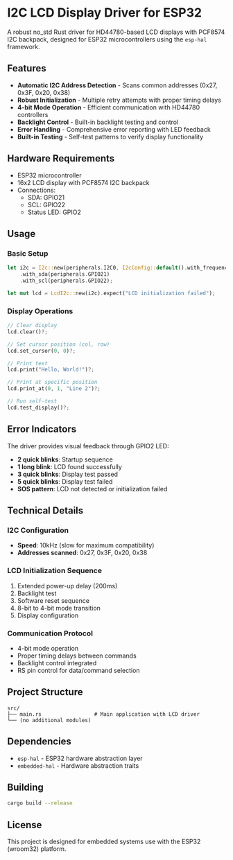 # I2C LCD Display Driver for ESP32

A robust no_std Rust driver for HD44780-based LCD displays with PCF8574 I2C backpack, designed for ESP32 microcontrollers using the `esp-hal` framework.

## Features

- **Automatic I2C Address Detection** - Scans common addresses (0x27, 0x3F, 0x20, 0x38)
- **Robust Initialization** - Multiple retry attempts with proper timing delays
- **4-bit Mode Operation** - Efficient communication with HD44780 controllers
- **Backlight Control** - Built-in backlight testing and control
- **Error Handling** - Comprehensive error reporting with LED feedback
- **Built-in Testing** - Self-test patterns to verify display functionality

## Hardware Requirements

- ESP32 microcontroller
- 16x2 LCD display with PCF8574 I2C backpack
- Connections:
  - SDA: GPIO21
  - SCL: GPIO22
  - Status LED: GPIO2

## Usage

### Basic Setup

```rust
let i2c = I2c::new(peripherals.I2C0, I2cConfig::default().with_frequency(Rate::from_khz(10)))
    .with_sda(peripherals.GPIO21)
    .with_scl(peripherals.GPIO22);

let mut lcd = LcdI2c::new(i2c).expect("LCD initialization failed");
```

### Display Operations

```rust
// Clear display
lcd.clear()?;

// Set cursor position (col, row)
lcd.set_cursor(0, 0)?;

// Print text
lcd.print("Hello, World!")?;

// Print at specific position
lcd.print_at(0, 1, "Line 2")?;

// Run self-test
lcd.test_display()?;
```

## Error Indicators

The driver provides visual feedback through GPIO2 LED:

- **2 quick blinks**: Startup sequence
- **1 long blink**: LCD found successfully
- **3 quick blinks**: Display test passed
- **5 quick blinks**: Display test failed
- **SOS pattern**: LCD not detected or initialization failed

## Technical Details

### I2C Configuration
- **Speed**: 10kHz (slow for maximum compatibility)
- **Addresses scanned**: 0x27, 0x3F, 0x20, 0x38

### LCD Initialization Sequence
1. Extended power-up delay (200ms)
2. Backlight test
3. Software reset sequence
4. 8-bit to 4-bit mode transition
5. Display configuration

### Communication Protocol
- 4-bit mode operation
- Proper timing delays between commands
- Backlight control integrated
- RS pin control for data/command selection

## Project Structure

```
src/
├── main.rs                 # Main application with LCD driver
└── (no additional modules)
```

## Dependencies

- `esp-hal` - ESP32 hardware abstraction layer
- `embedded-hal` - Hardware abstraction traits

## Building

```bash
cargo build --release
```

## License

This project is designed for embedded systems use with the ESP32 (wroom32) platform.